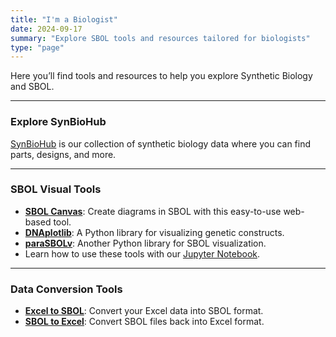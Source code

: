 ```yaml
---
title: "I'm a Biologist"
date: 2024-09-17
summary: "Explore SBOL tools and resources tailored for biologists"
type: "page"
---
```


Here you’ll find tools and resources to help you explore Synthetic Biology and SBOL.

---

### Explore SynBioHub

[SynBioHub](http://synbiohub.org) is our collection of synthetic biology data where you can find parts, designs, and more.

---

### SBOL Visual Tools

- **[SBOL Canvas](https://sbolcanvas.org)**: Create diagrams in SBOL with this easy-to-use web-based tool.
- **[DNAplotlib](https://github.com/VoigtLab/dnaplotlib)**: A Python library for visualizing genetic constructs.
- **[paraSBOLv](https://github.com/BiocomputeLab/paraSBOLv)**: Another Python library for SBOL visualization.
- Learn how to use these tools with our [Jupyter Notebook](https://github.com/SynBioDex/SBOL-Notebooks/tree/main/getting_started/03_Visualising_in_SBOL).

---

### Data Conversion Tools

- **[Excel to SBOL](https://github.com/SynBioDex/Excel-to-SBOL)**: Convert your Excel data into SBOL format.
- **[SBOL to Excel](https://github.com/SynBioDex/SBOL-to-Excel)**: Convert SBOL files back into Excel format.
